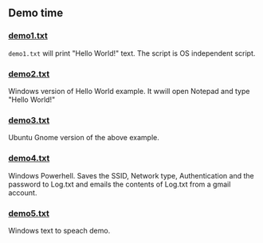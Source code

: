 ## Demo time

### [demo1.txt](demo1.txt)

`demo1.txt` will print "Hello World!" text. The script is OS independent script.

### [demo2.txt](demo2.txt)

Windows version of Hello World example. It wwill open Notepad and type "Hello World!"

### [demo3.txt](demo3.txt)

Ubuntu Gnome version of the above example.

### [demo4.txt](demo4.txt)

Windows Powerhell. Saves the SSID, Network type, Authentication and the password to Log.txt and emails the contents of Log.txt from a gmail account.

### [demo5.txt](demo5.txt)

Windows text to speach demo.
